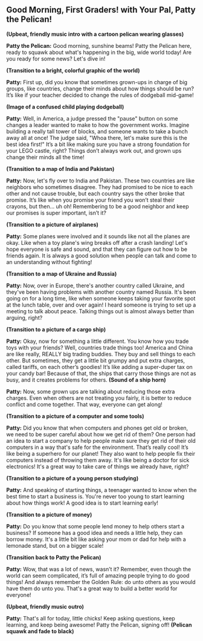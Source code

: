 ## Good Morning, First Graders! with Your Pal, Patty the Pelican!

**(Upbeat, friendly music intro with a cartoon pelican wearing glasses)**

**Patty the Pelican:** Good morning, sunshine beams! Patty the Pelican here, ready to squawk about what's happening in the big, wide world today! Are you ready for some news? Let's dive in!

**(Transition to a bright, colorful graphic of the world)**

**Patty:** First up, did you know that sometimes grown-ups in charge of big groups, like countries, change their minds about how things should be run? It’s like if your teacher decided to change the rules of dodgeball mid-game!

**(Image of a confused child playing dodgeball)**

**Patty:** Well, in America, a judge pressed the "pause" button on some changes a leader wanted to make to how the government works. Imagine building a really tall tower of blocks, and someone wants to take a bunch away all at once! The judge said, "Whoa there, let's make sure this is the best idea first!" It’s a bit like making sure you have a strong foundation for your LEGO castle, right? Things don’t always work out, and grown ups change their minds all the time!

**(Transition to a map of India and Pakistan)**

**Patty:** Now, let's fly over to India and Pakistan. These two countries are like neighbors who sometimes disagree. They had promised to be nice to each other and not cause trouble, but each country says the other broke that promise. It’s like when you promise your friend you won’t steal their crayons, but then… uh oh! Remembering to be a good neighbor and keep our promises is super important, isn’t it?

**(Transition to a picture of airplanes)**

**Patty:** Some planes were involved and it sounds like not all the planes are okay. Like when a toy plane's wing breaks off after a crash landing! Let's hope everyone is safe and sound, and that they can figure out how to be friends again. It is always a good solution when people can talk and come to an understanding without fighting!

**(Transition to a map of Ukraine and Russia)**

**Patty:** Now, over in Europe, there's another country called Ukraine, and they've been having problems with another country named Russia. It's been going on for a long time, like when someone keeps taking your favorite spot at the lunch table, over and over again! I heard someone is trying to set up a meeting to talk about peace. Talking things out is almost always better than arguing, right?

**(Transition to a picture of a cargo ship)**

**Patty:** Okay, now for something a little different. You know how you trade toys with your friends? Well, countries trade things too! America and China are like really, REALLY big trading buddies. They buy and sell things to each other. But sometimes, they get a little bit grumpy and put extra charges, called tariffs, on each other’s goodies! It’s like adding a super-duper tax on your candy bar! Because of that, the ships that carry those things are not as busy, and it creates problems for others.
**(Sound of a ship horn)**

**Patty:** Now, some grown ups are talking about reducing those extra charges. Even when others are not treating you fairly, it is better to reduce conflict and come together. That way, everyone can get along!

**(Transition to a picture of a computer and some tools)**

**Patty:** Did you know that when computers and phones get old or broken, we need to be super careful about how we get rid of them? One person had an idea to start a company to help people make sure they get rid of their old computers in a way that's safe for the environment. That’s really cool! It’s like being a superhero for our planet! They also want to help people fix their computers instead of throwing them away. It's like being a doctor for sick electronics! It's a great way to take care of things we already have, right?

**(Transition to a picture of a young person studying)**

**Patty:** And speaking of starting things, a teenager wanted to know when the best time to start a business is. You're never too young to start learning about how things work! A good idea is to start learning early!

**(Transition to a picture of money)**

**Patty:** Do you know that some people lend money to help others start a business? If someone has a good idea and needs a little help, they can borrow money. It's a little bit like asking your mom or dad for help with a lemonade stand, but on a bigger scale!

**(Transition back to Patty the Pelican)**

**Patty:** Wow, that was a lot of news, wasn’t it? Remember, even though the world can seem complicated, it’s full of amazing people trying to do good things! And always remember the Golden Rule: do unto others as you would have them do unto you. That's a great way to build a better world for everyone!

**(Upbeat, friendly music outro)**

**Patty:** That's all for today, little chicks! Keep asking questions, keep learning, and keep being awesome! Patty the Pelican, signing off!
**(Pelican squawk and fade to black)**
